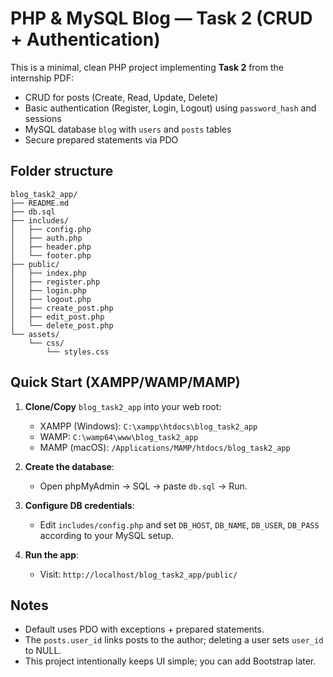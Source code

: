 
# PHP & MySQL Blog — Task 2 (CRUD + Authentication)

This is a minimal, clean PHP project implementing **Task 2** from the internship PDF:
- CRUD for posts (Create, Read, Update, Delete)
- Basic authentication (Register, Login, Logout) using `password_hash` and sessions
- MySQL database `blog` with `users` and `posts` tables
- Secure prepared statements via PDO

## Folder structure
```
blog_task2_app/
├── README.md
├── db.sql
├── includes/
│   ├── config.php
│   ├── auth.php
│   ├── header.php
│   └── footer.php
├── public/
│   ├── index.php
│   ├── register.php
│   ├── login.php
│   ├── logout.php
│   ├── create_post.php
│   ├── edit_post.php
│   └── delete_post.php
└── assets/
    └── css/
        └── styles.css
```

## Quick Start (XAMPP/WAMP/MAMP)

1. **Clone/Copy** `blog_task2_app` into your web root:
   - XAMPP (Windows): `C:\xampp\htdocs\blog_task2_app`
   - WAMP: `C:\wamp64\www\blog_task2_app`
   - MAMP (macOS): `/Applications/MAMP/htdocs/blog_task2_app`

2. **Create the database**:
   - Open phpMyAdmin → SQL → paste `db.sql` → Run.

3. **Configure DB credentials**:
   - Edit `includes/config.php` and set `DB_HOST`, `DB_NAME`, `DB_USER`, `DB_PASS` according to your MySQL setup.

4. **Run the app**:
   - Visit: `http://localhost/blog_task2_app/public/`

## Notes
- Default uses PDO with exceptions + prepared statements.
- The `posts.user_id` links posts to the author; deleting a user sets `user_id` to NULL.
- This project intentionally keeps UI simple; you can add Bootstrap later.
